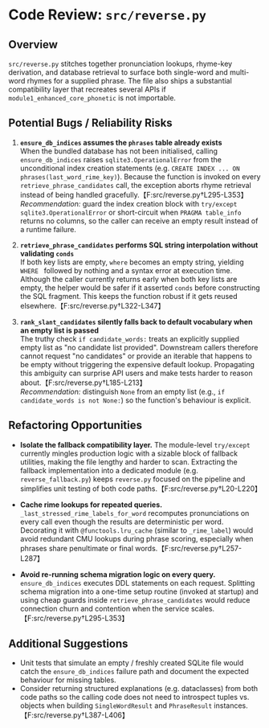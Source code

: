 # Code Review: `src/reverse.py`

## Overview
`src/reverse.py` stitches together pronunciation lookups, rhyme-key derivation, and database retrieval to surface both single-word and multi-word rhymes for a supplied phrase. The file also ships a substantial compatibility layer that recreates several APIs if `module1_enhanced_core_phonetic` is not importable.

## Potential Bugs / Reliability Risks

1. **`ensure_db_indices` assumes the `phrases` table already exists**  
   When the bundled database has not been initialised, calling `ensure_db_indices` raises `sqlite3.OperationalError` from the unconditional index creation statements (e.g. `CREATE INDEX ... ON phrases(last_word_rime_key)`). Because the function is invoked on every `retrieve_phrase_candidates` call, the exception aborts rhyme retrieval instead of being handled gracefully.【F:src/reverse.py†L295-L353】  
   *Recommendation:* guard the index creation block with `try/except sqlite3.OperationalError` or short-circuit when `PRAGMA table_info` returns no columns, so the caller can receive an empty result instead of a runtime failure.

2. **`retrieve_phrase_candidates` performs SQL string interpolation without validating `conds`**  
   If both key lists are empty, `where` becomes an empty string, yielding `WHERE ` followed by nothing and a syntax error at execution time. Although the caller currently returns early when both key lists are empty, the helper would be safer if it asserted `conds` before constructing the SQL fragment. This keeps the function robust if it gets reused elsewhere.【F:src/reverse.py†L322-L347】

3. **`rank_slant_candidates` silently falls back to default vocabulary when an empty list is passed**  
   The truthy check `if candidate_words:` treats an explicitly supplied empty list as "no candidate list provided". Downstream callers therefore cannot request "no candidates" or provide an iterable that happens to be empty without triggering the expensive default lookup. Propagating this ambiguity can surprise API users and make tests harder to reason about.【F:src/reverse.py†L185-L213】  
   *Recommendation:* distinguish `None` from an empty list (e.g., `if candidate_words is not None:`) so the function's behaviour is explicit.

## Refactoring Opportunities

* **Isolate the fallback compatibility layer.**  The module-level `try/except` currently mingles production logic with a sizable block of fallback utilities, making the file lengthy and harder to scan. Extracting the fallback implementation into a dedicated module (e.g. `reverse_fallback.py`) keeps `reverse.py` focused on the pipeline and simplifies unit testing of both code paths.【F:src/reverse.py†L20-L220】

* **Cache rime lookups for repeated queries.**  `_last_stressed_rime_labels_for_word` recomputes pronunciations on every call even though the results are deterministic per word. Decorating it with `@functools.lru_cache` (similar to `_rime_label`) would avoid redundant CMU lookups during phrase scoring, especially when phrases share penultimate or final words.【F:src/reverse.py†L257-L287】

* **Avoid re-running schema migration logic on every query.**  `ensure_db_indices` executes DDL statements on each request. Splitting schema migration into a one-time setup routine (invoked at startup) and using cheap guards inside `retrieve_phrase_candidates` would reduce connection churn and contention when the service scales.【F:src/reverse.py†L295-L353】

## Additional Suggestions

* Unit tests that simulate an empty / freshly created SQLite file would catch the `ensure_db_indices` failure path and document the expected behaviour for missing tables.
* Consider returning structured explanations (e.g. dataclasses) from both code paths so the calling code does not need to introspect tuples vs. objects when building `SingleWordResult` and `PhraseResult` instances.【F:src/reverse.py†L387-L406】

